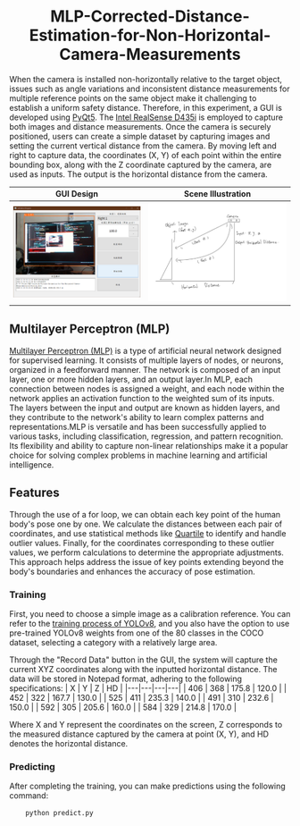 <div align="center">
<h1>
<b>
MLP-Corrected-Distance-Estimation-for-Non-Horizontal-Camera-Measurements
</b>
</h1>
</div>

When the camera is installed non-horizontally relative to the target object, issues such as angle variations and inconsistent distance measurements for multiple reference points on the same object make it challenging to establish a uniform safety distance. Therefore, in this experiment, a GUI is developed using [PyQt5](https://pypi.org/project/PyQt5/). The [Intel RealSense D435i](https://www.intelrealsense.com/depth-camera-d435i/) is employed to capture both images and distance measurements. Once the camera is securely positioned, users can create a simple dataset by capturing images and setting the current vertical distance from the camera. By moving left and right to capture data, the coordinates (X, Y) of each point within the entire bounding box, along with the Z coordinate captured by the camera, are used as inputs. The output is the horizontal distance from the camera.

| GUI Design| Scene Illustration | 
|---|---|
| ![image](https://github.com/KennyChen880127/MLP-Corrected-Distance-Estimation-for-Non-Horizontal-Camera-Measurements/blob/main/example_1.png) | ![image](https://github.com/KennyChen880127/MLP-Corrected-Distance-Estimation-for-Non-Horizontal-Camera-Measurements/blob/main/example_2.png) |

## Multilayer Perceptron (MLP)

[Multilayer Perceptron (MLP)](https://en.wikipedia.org/wiki/Multilayer_perceptron) is a type of artificial neural network designed for supervised learning. It consists of multiple layers of nodes, or neurons, organized in a feedforward manner. The network is composed of an input layer, one or more hidden layers, and an output layer.In MLP, each connection between nodes is assigned a weight, and each node within the network applies an activation function to the weighted sum of its inputs. The layers between the input and output are known as hidden layers, and they contribute to the network's ability to learn complex patterns and representations.MLP is versatile and has been successfully applied to various tasks, including classification, regression, and pattern recognition. Its flexibility and ability to capture non-linear relationships make it a popular choice for solving complex problems in machine learning and artificial intelligence.

## Features
Through the use of a for loop, we can obtain each key point of the human body's pose one by one. We calculate the distances between each pair of coordinates, and use statistical methods like [Quartile](https://en.wikipedia.org/wiki/Quartile) to identify and handle outlier values. Finally, for the coordinates corresponding to these outlier values, we perform calculations to determine the appropriate adjustments. This approach helps address the issue of key points extending beyond the body's boundaries and enhances the accuracy of pose estimation.
  
### Training
First, you need to choose a simple image as a calibration reference. You can refer to the [training process of YOLOv8](https://docs.ultralytics.com/modes/train/), and you also have the option to use pre-trained YOLOv8 weights from one of the 80 classes in the COCO dataset, selecting a category with a relatively large area.

Through the "Record Data" button in the GUI, the system will capture the current XYZ coordinates along with the inputted horizontal distance. The data will be stored in Notepad format, adhering to the following specifications:
| X | Y | Z | HD |
|---|---|---|---|
| 406 | 368 | 175.8 | 120.0 |
| 452 | 322 | 167.7 | 130.0 |
| 525 | 411 | 235.3 | 140.0 |
| 491 | 310 | 232.6 | 150.0 |
| 592 | 305 | 205.6 | 160.0 |
| 584 | 329 | 214.8 | 170.0 |

Where X and Y represent the coordinates on the screen, Z corresponds to the measured distance captured by the camera at point (X, Y), and HD denotes the horizontal distance.

### Predicting
After completing the training, you can make predictions using the following command:

        python predict.py
